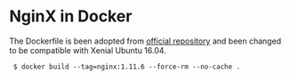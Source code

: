 # NginX in Docker

The Dockerfile is been adopted from [official repository](https://github.com/nginxinc/docker-nginx) and been changed to be compatible with Xenial Ubuntu 16.04.
```
 $ docker build --tag=nginx:1.11.6 --force-rm --no-cache .
```
